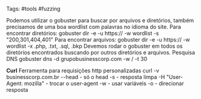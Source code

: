 Tags: #tools #fuzzing  

Podemos utilizar o gobuster para buscar por arquivos e diretórios, também precisamos de uma boa wordlist com palavras no idioma do site.
Para encontrar diretórios:
	gobuster dir -e -u https:// -w wordlist -s "200,301,404,401"
Para encontrar arquivos:
	gobuster dir -e -u https:// -w wordlist -x .php, .txt, .sql, .bkp
Devemos rodar o gobuster em todos os diretórios encontrados buscando por outros diretórios e arquivos.
Pesquisa DNS
	gobuster dns -d grupobusinesscorp.com -w / -t 30

**Curl**
Ferramenta para requisições http personalizadas
	curl -v businesscorp.com.br
	--head - só o head
	-s - resposta limpa
	-H "User-Agent: mozilla" - trocar o user-agent
	-w - usar variáveis
	-o - direcionar resposta